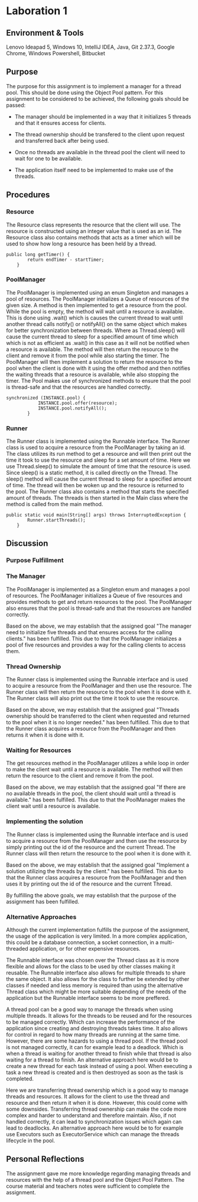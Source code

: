 # Laboration 1

## Environment & Tools
Lenovo Ideapad 5, Windows 10, IntelliJ IDEA, Java, Git 2.37.3, Google Chrome, Windows Powershell, Bitbucket

## Purpose
The purpose for this assignment is to implement a manager for a thread pool. This should be done using the Object Pool pattern.
For this assignment to be considered to be achieved, the following goals should be passed:

* The manager should be implemented in a way that it initializes 5 threads and that it ensures access for clients.

* The thread ownership should be transfered to the client upon request and transferred back after being used.

* Once no threads are available in the thread pool the client will need to wait for one to be available.

* The application itself need to be implemented to make use of the threads.


## Procedures

### Resource
The Resource class represents the resource that the client will use. The resource
is constructed using an integer value that is used as an id. The Resource class also contains methods that acts as a
timer which will be used to show how long a resource has been held by a thread.
```
public long getTimer() {
        return endTimer - startTimer;
    }
```

### PoolManager
The PoolManager is implemented using an enum Singleton and manages a pool of resources. The PoolManager initializes
a Queue of resources of the given size. A method is then implemented to get a resource from the pool. While the pool is
empty, the method will wait until a resource is available. This is done using .wait() which is causes the current thread to
wait until another thread calls notify() or notifyAll() on the same object which makes for better synchronization
between threads. Where as Thread.sleep() will cause the current thread to sleep for a specified amount of time which
which is not as efficient as .wait() in this case as it will not be notified when a resource is available.
The method will then return the resource to the client
and remove it from the pool while also starting the timer.
The PoolManager will then implement a solution to return the resource to the pool when the client is done with it using
the offer method and then notifies the waiting threads that a resource is available, while also stopping the timer.
The Pool makes use of synchronized methods to ensure that the pool is thread-safe and that the resources are handled
correctly.
```
synchronized (INSTANCE.pool) {
            INSTANCE.pool.offer(resource);
            INSTANCE.pool.notifyAll();
        }
```

### Runner
The Runner class is implemented using the Runnable interface. The Runner class is used to acquire a resource from the
PoolManager by taking an id. The class utilizes its run method to get a resource and will then print out the time it 
took to use the resource and sleep for a set amount of time. Here we use Thread.sleep() to simulate the amount of time
that the resource is used. Since sleep() is a static method, it is called directly on the Thread. 
The sleep() method will cause the current thread to sleep for a specified amount of time. The thread will then be woken
up and the resource is returned to the pool. The Runner class also contains a method that starts the specified amount of threads.
The threads is then started in the Main class where the method is called from the main method.
```
public static void main(String[] args) throws InterruptedException {
        Runner.startThreads();
    }
```

## Discussion
### Purpose Fulfillment

### The Manager
The PoolManager is implemented as a Singleton enum and manages a pool of resources. The PoolManager initializes a Queue
of five resources and provides methods to get and return resources to the pool. The PoolManager also ensures that the pool
is thread-safe and that the resources are handled correctly.

Based on the above, we may establish that the assigned goal "The manager need to initialize five threads and that ensures
access for the calling clients." has been fulfilled. This due to that the PoolManager initializes a pool of five resources
and provides a way for the calling clients to access them.

### Thread Ownership
The Runner class is implemented using the Runnable interface and is used to acquire a resource from the PoolManager and
then use the resource. The Runner class will then return the resource to the pool when it is done with it. The Runner class
will also print out the time it took to use the resource.

Based on the above, we may establish that the assigned goal "Threads ownership should be transferred to the client when
requested and returned to the pool when it is no longer needed." has been fulfilled. This due to that the Runner class
acquires a resource from the PoolManager and then returns it when it is done with it.

### Waiting for Resources
The get resources method in the PoolManager utilizes a while loop in order to make the client wait until a resource is
available. The method will then return the resource to the client and remove it from the pool.

Based on the above, we may establish that the assigned goal "If there are no available threads in the pool, the client
should wait until a thread is available." has been fulfilled. This due to that the PoolManager makes the client wait until
a resource is available.

### Implementing the solution
The Runner class is implemented using the Runnable interface and is used to acquire a resource from the PoolManager and
then use the resource by simply printing out the id of the resource and the current Thread.
The Runner class will then return the resource to the pool when it is done with it.

Based on the above, we may establish that the assigned goal "Implement a solution utilizing the threads by the client."
has been fulfilled. This due to that the Runner class acquires a resource from the PoolManager and then uses it by
printing out the id of the resource and the current Thread.

By fulfilling the above goals, we may establish that the purpose of the assignment has been fulfilled.

### Alternative Approaches
Although the current implementation fulfills the purpose of the assignment, the usage of the application
is very limited. In a more complex application, this could be a database connection, a socket connection, 
in a multi-threaded application, or for other expensive resources.

The Runnable interface was chosen over the Thread class as it is more flexible and allows for the class to be used
by other classes making it reusable. The Runnable interface also allows for multiple threads to share the same object.
It also allows for the class to further be extended by other classes if needed and less memory is required than
using the alternative Thread class which might be more suitable depending of the needs of the application but the 
Runnable interface seems to be more preffered.

A thread pool can be a good way to manage the threads when using multiple threads. It allows for the
threads to be reused and for the resources to be managed correctly. Which can increase the performance of the application
since creating and destroying threads takes time. It also allows for control in regard to how many threads are running
at the same time. However, there are some hazards to using a thread pool. If the thread pool is not managed correctly,
it can for example lead to a deadlock. Which is when a thread is waiting for another thread to finish while that thread
is also waiting for a thread to finish. An alternative approach here would be to create a new thread for each task
instead of using a pool. When executing a task a new thread is created and is then destroyed as soon as the task is completed.

Here we are transferring thread ownership which is a good way to manage threads and resources. It allows for the client
to use the thread and resource and then return it when it is done. 
However, this could come with some downsides. Transferring thread ownership can make the
code more complex and harder to understand and therefore maintain. Also, if not handled correctly, it can
lead to synchronization issues which again can lead to deadlocks. An alternative approach here would be to for example
use Executors such as ExecutorService which can manage the threads lifecycle in the pool.

## Personal Reflections
The assignment gave me more knowledge regarding managing threads and resources with the help of a thread pool and 
the Object Pool Pattern. The course material and teachers notes were sufficient to complete the assignment.


